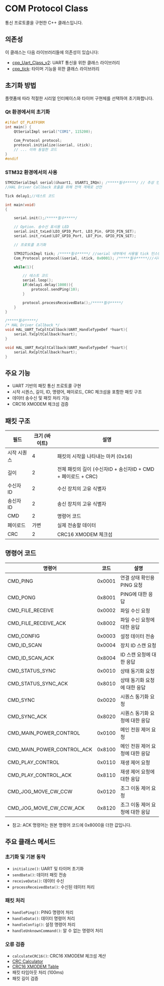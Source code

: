 # COM Protocol Class

통신 프로토콜을 구현한 C++ 클래스입니다.

## 의존성

이 클래스는 다음 라이브러리들에 의존성이 있습니다:

- [cpp_Uart_Class_v2](https://github.com/minimirror1/cpp_Uart_Class_v2): UART 통신을 위한 클래스 라이브러리
- [cpp_tick](https://github.com/minimirror1/cpp_tick): 타이머 기능을 위한 클래스 라이브러리

## 초기화 방법

플랫폼에 따라 적절한 시리얼 인터페이스와 타이머 구현체를 선택하여 초기화합니다.

### Qt 환경에서의 초기화

```cpp
#ifdef QT_PLATFORM
int main() {
    QtSerialImpl serial("COM1", 115200);
  
    Com_Protocol protocol;
    protocol.initialize(&serial, &tick);
    // ... 이하 동일한 코드
}
#endif
```

### STM32 환경에서의 사용

```cpp
STM32SerialImpl serial(&huart1, USART1_IRQn); /*****필수*****/ // 추상 인터페이스 초기화, 구조체와 인터럽트 IRQ 전달
//HAL Driver Callback 호출을 위해 전역 객체로 선언

Tick delay1;//테스트 코드

int main(void)
{

	serial.init();/*****필수*****/

    // Option. 송수신 표시용 LED
	serial.init_txLed(LD3_GPIO_Port, LD3_Pin, GPIO_PIN_SET);
	serial.init_rxLed(LD7_GPIO_Port, LD7_Pin, GPIO_PIN_SET);

    // 프로토콜 초기화

    STM32TickImpl tick; /*****필수*****/ //serial 내부에서 사용될 tick 인스턴스 STM32 환경에서 사용
	Com_Protocol protocol(&serial, &tick, 0x0001); /*****필수*****///시리얼 인터페이스, tick 인스턴스, 장치 ID 전달

	while(1){

        // 테스트 코드
		serial.loop();
		if(delay1.delay(1000)){
			protocol.sendPing(10);
		}

		protocol.processReceivedData();/*****필수*****/
	}
}

/*****필수*****/
/* HAL Driver Callback */
void HAL_UART_TxCpltCallback(UART_HandleTypeDef *huart){
	serial.TxCpltCallback(huart);
}

void HAL_UART_RxCpltCallback(UART_HandleTypeDef *huart){
	serial.RxCpltCallback(huart);
}

```

## 주요 기능

- UART 기반의 패킷 통신 프로토콜 구현
- 시작 시퀀스, 길이, ID, 명령어, 페이로드, CRC 체크섬을 포함한 패킷 구조
- 데이터 송수신 및 패킷 처리 기능
- CRC16 XMODEM 체크섬 검증

## 패킷 구조

| 필드        | 크기 (바이트) | 설명                                                          |
| ----------- | ------------- | ------------------------------------------------------------- |
| 시작 시퀀스 | 4             | 패킷의 시작을 나타내는 마커 (0x16)                            |
| 길이        | 2             | 전체 패킷의 길이 (수신자ID + 송신자ID + CMD + 페이로드 + CRC) |
| 수신자 ID   | 2             | 수신 장치의 고유 식별자                                       |
| 송신자 ID   | 2             | 송신 장치의 고유 식별자                                       |
| CMD         | 2             | 명령어 코드                                                   |
| 페이로드    | 가변          | 실제 전송할 데이터                                            |
| CRC         | 2             | CRC16 XMODEM 체크섬                                           |

## 명령어 코드

| 명령어                    | 코드   | 설명                                    |
|--------------------------|--------|-----------------------------------------|
| CMD_PING                 | 0x0001 | 연결 상태 확인용 PING 요청              |
| CMD_PONG                 | 0x8001 | PING에 대한 응답                        |
| CMD_FILE_RECEIVE         | 0x0002 | 파일 수신 요청                          |
| CMD_FILE_RECEIVE_ACK     | 0x8002 | 파일 수신 요청에 대한 응답              |
| CMD_CONFIG               | 0x0003 | 설정 데이터 전송                        |
| CMD_ID_SCAN              | 0x0004 | 장치 ID 스캔 요청                       |
| CMD_ID_SCAN_ACK          | 0x8004 | ID 스캔 요청에 대한 응답                |
| CMD_STATUS_SYNC          | 0x0010 | 상태 동기화 요청                        |
| CMD_STATUS_SYNC_ACK      | 0x8010 | 상태 동기화 요청에 대한 응답            |
| CMD_SYNC                 | 0x0020 | 시퀀스 동기화 요청                      |
| CMD_SYNC_ACK             | 0x8020 | 시퀀스 동기화 요청에 대한 응답          |
| CMD_MAIN_POWER_CONTROL   | 0x0100 | 메인 전원 제어 요청                     |
| CMD_MAIN_POWER_CONTROL_ACK| 0x8100 | 메인 전원 제어 요청에 대한 응답         |
| CMD_PLAY_CONTROL         | 0x0110 | 재생 제어 요청                          |
| CMD_PLAY_CONTROL_ACK     | 0x8110 | 재생 제어 요청에 대한 응답              |
| CMD_JOG_MOVE_CW_CCW      | 0x0120 | 조그 이동 제어 요청                     |
| CMD_JOG_MOVE_CW_CCW_ACK  | 0x8120 | 조그 이동 제어 요청에 대한 응답         |

* 참고: ACK 명령어는 원본 명령어 코드에 0x8000을 더한 값입니다.

## 주요 클래스 메서드

### 초기화 및 기본 동작

- `initialize()`: UART 및 타이머 초기화
- `sendData()`: 데이터 패킷 전송
- `receiveData()`: 데이터 수신
- `processReceivedData()`: 수신된 데이터 처리

### 패킷 처리

- `handlePing()`: PING 명령어 처리
- `handleData()`: 데이터 명령어 처리
- `handleConfig()`: 설정 명령어 처리
- `handleUnknownCommand()`: 알 수 없는 명령어 처리

### 오류 검증

- `calculateCRC16()`: CRC16 XMODEM 체크섬 계산
- [CRC Calculator](https://crccalc.com/?crc=&method=CRC-16&datatype=0&outtype=0)
- [CRC16 XMODEM Table](https://crccalc.com/?crc=&method=CRC-16/XMODEM&datatype=0&outtype=0)
- 패킷 타임아웃 처리 (100ms)
- 패킷 길이 검증
